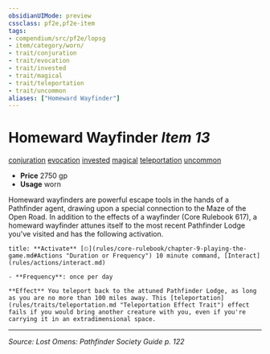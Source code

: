 ```yaml
---
obsidianUIMode: preview
cssclass: pf2e,pf2e-item
tags:
- compendium/src/pf2e/lopsg
- item/category/worn/
- trait/conjuration
- trait/evocation
- trait/invested
- trait/magical
- trait/teleportation
- trait/uncommon
aliases: ["Homeward Wayfinder"]
---
```

# Homeward Wayfinder *Item 13*  
[conjuration](conjuration.md "Conjuration School Trait")  [evocation](evocation.md "Evocation School Trait")  [invested](invested.md "Invested Item Trait")  [magical](magical.md "Magical Item Trait")  [teleportation](teleportation.md "Teleportation Effect Trait")  [uncommon](uncommon.md "Uncommon Rarity Trait")  

- **Price** 2750 gp
- **Usage** worn

Homeward wayfinders are powerful escape tools in the hands of a Pathfinder agent, drawing upon a special connection to the Maze of the Open Road. In addition to the effects of a wayfinder (Core Rulebook 617), a homeward wayfinder attunes itself to the most recent Pathfinder Lodge you've visited and has the following activation.

```ad-embed-ability
title: **Activate** [⏲](rules/core-rulebook/chapter-9-playing-the-game.md#Actions "Duration or Frequency") 10 minute command, [Interact](rules/actions/interact.md)

- **Frequency**: once per day

**Effect** You teleport back to the attuned Pathfinder Lodge, as long as you are no more than 100 miles away. This [teleportation](rules/traits/teleportation.md "Teleportation Effect Trait") effect fails if you would bring another creature with you, even if you're carrying it in an extradimensional space.
```


---
*Source: Lost Omens: Pathfinder Society Guide p. 122*